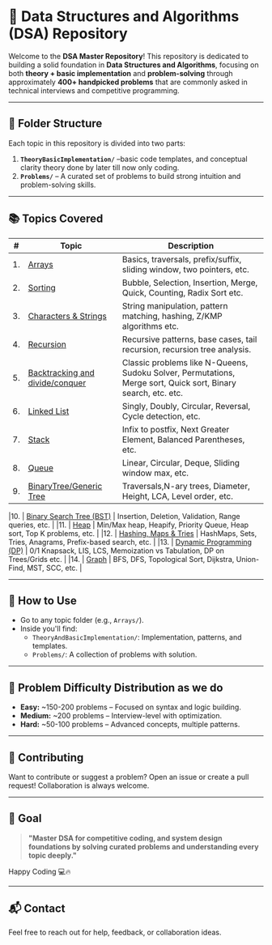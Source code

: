 # 🚀 Data Structures and Algorithms (DSA) Repository

Welcome to the **DSA Master Repository**! This repository is dedicated to building a solid foundation in **Data Structures and Algorithms**, focusing on both **theory + basic implementation** and **problem-solving** through approximately **400+ handpicked problems** that are commonly asked in technical interviews and competitive programming.

---

## 📁 Folder Structure

Each topic in this repository is divided into two parts:

1. **`TheoryBasicImplementation/`** –basic code templates, and conceptual clarity theory done by later till now only coding.
2. **`Problems/`** – A curated set of problems to build strong intuition and problem-solving skills.

---

## 📚 Topics Covered

| # | Topic | Description |
|---|-------|-------------|
| 1. | [Arrays](./Arrays/) | Basics, traversals, prefix/suffix, sliding window, two pointers, etc. |
| 2. | [Sorting](./Sorting/) | Bubble, Selection, Insertion, Merge, Quick, Counting, Radix Sort etc. |
| 3. | [Characters & Strings](./Strings/) | String manipulation, pattern matching, hashing, Z/KMP algorithms etc. |
| 4. | [Recursion](./Recursion/) | Recursive patterns, base cases, tail recursion, recursion tree analysis. |
| 5. | [Backtracking and divide/conquer](./BacktrackingAndDividAndConquer/) | Classic problems like N-Queens, Sudoku Solver, Permutations, Merge sort, Quick sort, Binary search, etc. etc. |
| 6. | [Linked List](./LinkedList/) | Singly, Doubly, Circular, Reversal, Cycle detection, etc. |
| 7. | [Stack](./Stack/) | Infix to postfix, Next Greater Element, Balanced Parentheses, etc. |
| 8. | [Queue](./Queue/) | Linear, Circular, Deque, Sliding window max, etc. |
|9. | [BinaryTree/Generic Tree](./BinaryTree/) | Traversals,N-ary trees, Diameter, Height, LCA, Level order, etc. |

|10. | [Binary Search Tree (BST)](./BST/) | Insertion, Deletion, Validation, Range queries, etc. |
|11. | [Heap](./Heap/) | Min/Max heap, Heapify, Priority Queue, Heap sort, Top K problems, etc. |
|12. | [Hashing, Maps & Tries](./HashingAndTries/) | HashMaps, Sets, Tries, Anagrams, Prefix-based search, etc. |
|13. | [Dynamic Programming (DP)](./DP/) | 0/1 Knapsack, LIS, LCS, Memoization vs Tabulation, DP on Trees/Grids etc. |
|14. | [Graph](./Graph/) | BFS, DFS, Topological Sort, Dijkstra, Union-Find, MST, SCC, etc. |

---

## 🔧 How to Use

- Go to any topic folder (e.g., `Arrays/`).
- Inside you'll find:
  - `TheoryAndBasicImplementation/`: Implementation, patterns, and templates.
  - `Problems/`: A collection of problems with solution.

---

## 🧠 Problem Difficulty Distribution as we do 

- **Easy:** ~150-200 problems – Focused on syntax and logic building.
- **Medium:** ~200 problems – Interview-level with optimization.
- **Hard:** ~50-100 problems – Advanced concepts, multiple patterns.
---

## 🤝 Contributing

Want to contribute or suggest a problem? Open an issue or create a pull request! Collaboration is always welcome.

---

## 📌 Goal

> **"Master DSA for competitive coding, and system design foundations by solving curated problems and understanding every topic deeply."**

Happy Coding 💻🔥

---

## 📬 Contact

Feel free to reach out for help, feedback, or collaboration ideas.

